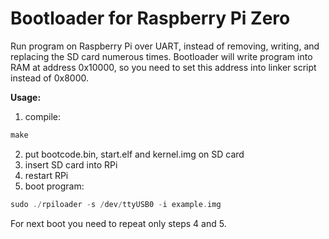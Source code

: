 # Bootloader for Raspberry Pi Zero

Run program on Raspberry Pi over UART, instead of removing, writing, and replacing
the SD card numerous times. Bootloader will write program into RAM at address 0x10000, so you need to set this address into linker script instead of 0x8000.

**Usage:**
1) compile:
```c
make
```
2) put bootcode.bin, start.elf and kernel.img on SD card
3) insert SD card into RPi
4) restart RPi
5) boot program:
```c
sudo ./rpiloader -s /dev/ttyUSB0 -i example.img
```
For next boot you need to repeat only steps 4 and 5.

